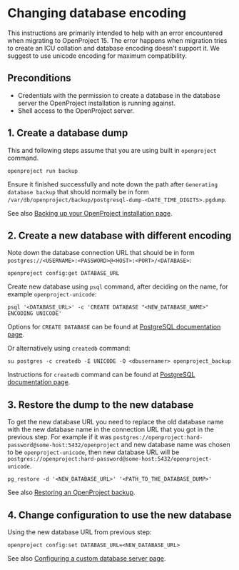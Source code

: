 # Changing database encoding

This instructions are primarily intended to help with an error encountered when migrating to OpenProject 15.
The error happens when migration tries to create an ICU collation and database encoding doesn't support it.
We suggest to use unicode encoding for maximum compatibility.

## Preconditions

* Credentials with the permission to create a database in the database server the OpenProject installation is running against.
* Shell access to the OpenProject server.

## 1. Create a database dump

This and following steps assume that you are using built in `openproject` command.

```shell
openproject run backup
```

Ensure it finished successfully and note down the path after `Generating database backup` that should normally be
in form `/var/db/openproject/backup/postgresql-dump-<DATE_TIME_DIGITS>.pgdump`.

See also [Backing up your OpenProject installation page](../../operation/backing-up).

## 2. Create a new database with different encoding

Note down the database connection URL that should be in form `postgres://<USERNAME>:<PASSWORD>@<HOST>:<PORT>/<DATABASE>`:

```shell
openproject config:get DATABASE_URL
```

Create new database using `psql` command, after deciding on the name, for example `openproject-unicode`:

```shell
psql '<DATABASE_URL>' -c 'CREATE DATABASE "<NEW_DATABASE_NAME>" ENCODING UNICODE'
```

Options for `CREATE DATABASE` can be found at [PostgreSQL documentation page](https://www.postgresql.org/docs/current/sql-createdatabase.html).

Or alternatively using `createdb` command:

```shell
su postgres -c createdb -E UNICODE -O <dbusernamer> openproject_backup
```

Instructions for `createdb` command can be found at [PostgreSQL documentation page](https://www.postgresql.org/docs/17/app-createdb.html).

## 3. Restore the dump to the new database

To get the new database URL you need to replace the old database name with the new database name in the connection URL that you got in the previous step.
For example if it was `postgres://openproject:hard-password@some-host:5432/openproject` and new database name was chosen to be `openproject-unicode`, then
new database URL will be `postgres://openproject:hard-password@some-host:5432/openproject-unicode`.

```shell
pg_restore -d '<NEW_DATABASE_URL>' '<PATH_TO_THE_DATABASE_DUMP>'
```

See also [Restoring an OpenProject backup](../../operation/restoring/).

## 4. Change configuration to use the new database

Using the new database URL from previous step:

```shell
openproject config:set DATABASE_URL=<NEW_DATABASE_URL>
```

See also [Configuring a custom database server page](../../configuration/database/).
